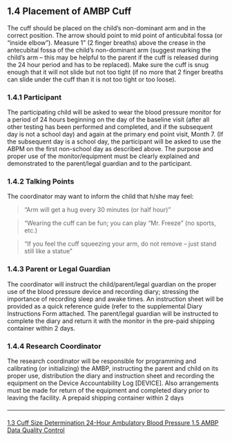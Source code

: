 ## 1.4 Placement of AMBP Cuff

The cuff should be placed on the child’s non-dominant arm and in the correct position.
The arrow should point to mid point of anticubital fossa (or “inside elbow”). Measure 1” (2
finger breaths) above the crease in the antecubital fossa of the child’s non-dominant arm
(suggest marking the child’s arm – this may be helpful to the parent if the cuff is released
during the 24 hour period and has to be replaced). Make sure the cuff is snug enough
that it will not slide but not too tight (if no more that 2 finger breaths can slide under the
cuff than it is not too tight or too loose).

### 1.4.1 Participant

The participating child will be asked to wear the blood pressure monitor for a period of
24 hours beginning on the day of the baseline visit (after all other testing has been
performed and completed, and if the subsequent day is not a school day) and again at
the primary end point visit, Month 7. (If the subsequent day is a school day, the
participant will be asked to use the ABPM on the first non-school day as described
above. The purpose and proper use of the monitor/equipment must be clearly explained
and demonstrated to the parent/legal guardian and to the participant.

### 1.4.2 Talking Points
The coordinator may want to inform the child that h/she may feel:

> “Arm will get a hug every 30 minutes (or half hour)”

> “Wearing the cuff can be fun; you can play “Mr. Freeze” (no sports, etc.)

> “If you feel the cuff squeezing your arm, do not remove – just stand still like a
statue”

### 1.4.3 Parent or Legal Guardian

The coordinator will instruct the child/parent/legal guardian on the proper use of the
blood pressure device and recording diary; stressing the importance of recording sleep
and awake times. An instruction sheet will be provided as a quick reference guide (refer
to the supplemental Diary Instructions Form attached. The parent/legal guardian will be
instructed to complete the diary and return it with the monitor in the pre-paid shipping
container within 2 days.

### 1.4.4 Research Coordinator
The research coordinator will be responsible for programming and calibrating (or
initializing) the AMBP, instructing the parent and child on its proper use, distribution the
diary and instruction sheet and recording the equipment on the Device Accountability
Log [DEVICE]. Also arrangements must be made for return of the equipment and
completed diary prior to leaving the facility. A prepaid shipping container
within 2 days


<hr class="soften" style="margin-top: 20px;margin-bottom: 20px;"/>

<div class="center">
<div class="btn-group">
  <a href=":pages_path:/manuals/ambulatory-blood-pressure/1-03-cuff-size-determination.md" class="btn btn-default">
    <span class="glyphicon glyphicon-chevron-left"></span>
    1.3 Cuff Size Determination
  </a>

  <a href=":pages_path:/manuals/ambulatory-blood-pressure/" class="btn btn-default">
    <span class="glyphicon glyphicon-chevron-up"></span>
    24-Hour Ambulatory Blood Pressure
  </a>

  <a href=":pages_path:/manuals/ambulatory-blood-pressure/1-05-ambp-data-qc.md" class="btn btn-success">
    1.5 AMBP Data Quality Control
    <span class="glyphicon glyphicon-chevron-right"></span>
  </a>
</div>
</div>